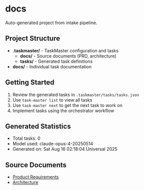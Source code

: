 # docs

Auto-generated project from intake pipeline.

## Project Structure

- **.taskmaster/** - TaskMaster configuration and tasks
  - **docs/** - Source documents (PRD, architecture)
  - **tasks/** - Generated task definitions
- **docs/** - Individual task documentation

## Getting Started

1. Review the generated tasks in `.taskmaster/tasks/tasks.json`
2. Use `task-master list` to view all tasks
3. Use `task-master next` to get the next task to work on
4. Implement tasks using the orchestrator workflow

## Generated Statistics

- Total tasks: 0
- Model used: claude-opus-4-20250514
- Generated on: Sat Aug 16 02:18:04 Universal 2025

## Source Documents

- [Product Requirements](/.taskmaster/docs/prd.txt)
- [Architecture](/.taskmaster/docs/architecture.md)
